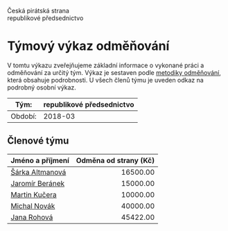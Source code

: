 Česká pirátská strana  
republikové předsednictvo

Týmový výkaz odměňování
===========================

V tomtu výkazu zveřejňujeme základní informace o vykonané práci a odměňování
za určitý tým. Výkaz je sestaven podle [metodiky odměňování][metodika],
která obsahuje podrobnosti. U všech členů týmu je uveden odkaz na podrobný osobní výkaz.

Tým:                     | republikové předsednictvo
-----------------------  | --------------------
Období:                  | 2018-03

Členové týmu
--------------

| Jméno a příjmení                    |   Odměna od strany (Kč) |
|:------------------------------------|------------------------:|
| [Šárka Altmanová](sarka-altmanova/) |                16500.00 |
| [Jaromír Beránek](jaromir-beranek/) |                15000.00 |
| [Martin Kučera](martin-kucera/)     |                10000.00 |
| [Michal Novák](michal-novak/)       |                40000.00 |
| [Jana Rohová](jana-rohova/)         |                45422.00 |


[metodika]: https://redmine.pirati.cz/projects/po/wiki/Odmenovani
